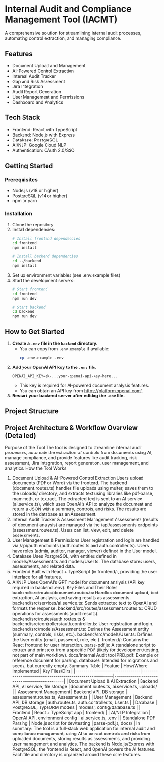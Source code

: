 # Internal Audit and Compliance Management Tool (IACMT)

A comprehensive solution for streamlining internal audit processes, automating control extraction, and managing compliance.

## Features

- Document Upload and Management
- AI-Powered Control Extraction
- Internal Audit Tracker
- Gap and Risk Assessment
- Jira Integration
- Audit Report Generation
- User Management and Permissions
- Dashboard and Analytics

## Tech Stack

- Frontend: React with TypeScript
- Backend: Node.js with Express
- Database: PostgreSQL
- AI/NLP: Google Cloud NLP
- Authentication: OAuth 2.0/SSO

## Getting Started

### Prerequisites

- Node.js (v18 or higher)
- PostgreSQL (v14 or higher)
- npm or yarn

### Installation

1. Clone the repository
2. Install dependencies:
   ```bash
   # Install frontend dependencies
   cd frontend
   npm install

   # Install backend dependencies
   cd ../backend
   npm install
   ```
3. Set up environment variables (see .env.example files)
4. Start the development servers:
   ```bash
   # Start frontend
   cd frontend
   npm run dev

   # Start backend
   cd backend
   npm run dev
   ```

## How to Get Started

1. **Create a `.env` file in the `backend` directory.**
   - You can copy from `.env.example` if available:
     ```bash
     cp .env.example .env
     ```
2. **Add your OpenAI API key to the `.env` file:**
   ```env
   OPENAI_API_KEY=sk-...your-openai-api-key-here...
   ```
   - This key is required for AI-powered document analysis features.
   - You can obtain an API key from https://platform.openai.com/.
3. **Restart your backend server after editing the `.env` file.**

## Project Structure 

## Project Architecture & Workflow Overview (Detailed)

Purpose of the Tool
The tool is designed to streamline internal audit processes, automate the extraction of controls from documents using AI, manage compliance, and provide features like audit tracking, risk assessment, Jira integration, report generation, user management, and analytics.
How the Tool Works
1. Document Upload & AI-Powered Control Extraction
Users upload documents (PDF or Word) via the frontend.
The backend (document.routes.ts) handles file uploads using multer, saves them to the uploads/ directory, and extracts text using libraries like pdf-parse, mammoth, or textract.
The extracted text is sent to an AI service (ai.service.ts), which uses OpenAI’s API to analyze the document and return a JSON with a summary, controls, and risks.
The results are stored in the database as an Assessment.
2. Internal Audit Tracker & Assessment Management
Assessments (results of document analysis) are managed via the /api/assessments endpoints (assessment.routes.ts).
Users can list, view, edit, and delete assessments.
3. User Management & Permissions
User registration and login are handled via /api/auth endpoints (auth.routes.ts and auth.controller.ts).
Users have roles (admin, auditor, manager, viewer) defined in the User model.
4. Database
Uses PostgreSQL, with entities defined in models/Assessment.ts and models/User.ts.
The database stores users, assessments, and related data.
5. Frontend
Built with React + TypeScript (in frontend/), providing the user interface for all features.
6. AI/NLP
Uses OpenAI’s GPT model for document analysis (API key required in backend .env).
Key Files and Their Roles
backend/src/routes/document.routes.ts: Handles document upload, text extraction, AI analysis, and saving results as assessments.
backend/src/services/ai.service.ts: Sends extracted text to OpenAI and formats the response.
backend/src/routes/assessment.routes.ts: CRUD operations for assessments (audit results).
backend/src/routes/auth.routes.ts & backend/src/controllers/auth.controller.ts: User registration and login.
backend/src/models/Assessment.ts: Defines the Assessment entity (summary, controls, risks, etc.).
backend/src/models/User.ts: Defines the User entity (email, password, role, etc.).
frontend/: Contains the React frontend for user interaction.
parse-pdf.js: A standalone script to extract and print text from a specific PDF (likely for development/testing, not part of main workflow).
docs/Internal Audit tool PRD.pdf: Example or reference document for parsing.
database/: Intended for migrations and seeds, but currently empty.
Summary Table
| Feature | How/Where Implemented | Key Files/Dirs |
|---------------------------------|-----------------------------------------------------------|------------------------------------------------|
| Document Upload & AI Extraction | Backend API, AI service, file storage | document.routes.ts, ai.service.ts, uploads/ |
| Assessment Management | Backend API, DB storage | assessment.routes.ts, Assessment.ts |
| User Management | Backend API, DB storage | auth.routes.ts, auth.controller.ts, User.ts |
| Database | PostgreSQL, TypeORM models | models/, config/database.ts |
| Frontend | React + TypeScript app | frontend/ |
| AI/NLP Integration | OpenAI API, environment config | ai.service.ts, .env |
| Standalone PDF Parsing | Node.js script for dev/testing | parse-pdf.js, docs/ |
In summary:
The tool is a full-stack web application for internal audit and compliance management, using AI to extract controls and risks from uploaded documents, storing results as assessments, and providing user management and analytics. The backend is Node.js/Express with PostgreSQL, the frontend is React, and OpenAI powers the AI features. Each file and directory is organized around these core features.